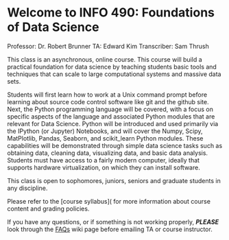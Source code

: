 # Welcome to INFO 490: Foundations of Data Science #

Professor: Dr. Robert Brunner
TA: Edward Kim
Transcriber: Sam Thrush

This class is an asynchronous, online course. This course will build a practical foundation for data science
by teaching students basic tools and techniques that can scale to large computational systems and massive data sets.

Students will first learn how to work at a Unix command prompt before learning about source code control software 
like git and the github site. Next, the Python programming language will be covered, with a focus on specific aspects
of the language and associated Python modules that are relevant for Data Science. Python will be introduced and used
primarily via the IPython (or Jupyter) Notebooks, and will cover the Numpy, Scipy, MatPlotlib, Pandas, Seaborn, and
scikit_learn Python modules. These capabilities will be demonstrated through simple data science tasks such as obtaining data,
cleaning data, visualizing data, and basic data analysis. Students must have access to a fairly modern computer, ideally 
that supports hardware virtualization, on which they can install software. 

This class is open to sophomores, juniors, seniors and graduate students in any discipline.

Please refer to the [course syllabus]( for more information about course content and grading policies.

If you have any questions, or if something is not working properly, ***PLEASE*** look through the [FAQs](https://github.com/UI-DataScience/info490-sp15.wiki.git) wiki page before emailing TA or course instructor.  
